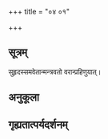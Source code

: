 +++
title = "०४ ०१"

+++
## सूत्रम्
सुहृदस्समवेतान्मन्त्रवतो वरान्प्रहिणुयात्।
## अनुकूला

## गृह्यतात्पर्यदर्शनम्

